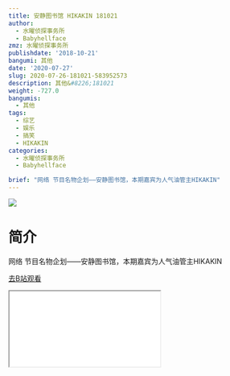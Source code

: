 ```yaml
---
title: 安静图书馆 HIKAKIN 181021
author:
  - 水曜侦探事务所
  - Babyhellface
zmz: 水曜侦探事务所
publishdate: '2018-10-21'
bangumi: 其他
date: '2020-07-27'
slug: 2020-07-26-181021-583952573
description: 其他&#8226;181021
weight: -727.0
bangumis:
  - 其他
tags:
  - 综艺
  - 娱乐
  - 搞笑
  - HIKAKIN
categories:
  - 水曜侦探事务所
  - Babyhellface

brief: "网络 节目名物企划——安静图书馆，本期嘉宾为人气油管主HIKAKIN"
---
```

![](https://raw.githubusercontent.com/tcgriffith/owaraisite/master/static/tmpimg/b3011a6a55bac3f5c377403393da7250aa205b89.jpg.480.jpg)
# 简介  
网络
节目名物企划——安静图书馆，本期嘉宾为人气油管主HIKAKIN  

[去B站观看](https://www.bilibili.com/video/av583952573/)
<div class ="resp-container"><iframe class="testiframe" src="//player.bilibili.com/player.html?aid=583952573"", scrolling="no", allowfullscreen="true" > </iframe></div> 

